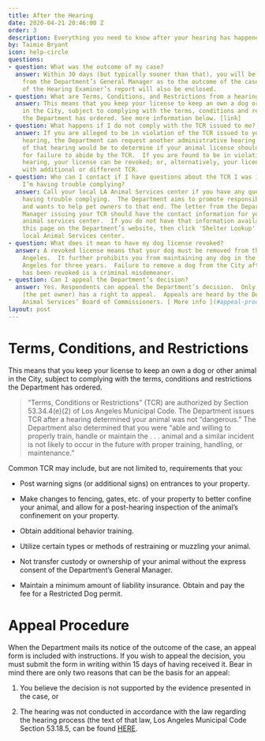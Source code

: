 ```yaml
---
title: After the Hearing
date: 2020-04-21 20:46:00 Z
order: 3
description: Everything you need to know after your hearing has happened.
by: Taimie Bryant
icon: help-circle
questions:
- question: What was the outcome of my case?
  answer: Within 30 days (but typically sooner than that), you will be mailed a letter
    from the Department’s General Manager as to the outcome of the case.  A full copy
    of the Hearing Examiner’s report will also be enclosed.
- question: What are Terms, Conditions, and Restrictions from a hearing?
  answer: This means that you keep your license to keep an own a dog or other animal
    in the City, subject to complying with the terms, conditions and restrictions
    the Department has ordered. See more information below. [link]
- question: What happens if I do not comply with the TCR issued to me?
  answer: If you are alleged to be in violation of the TCR issued to you from a first
    hearing, the Department can request another administrative hearing.  The purpose
    of that hearing would be to determine if your animal license should be revoked
    for failure to abide by the TCR.  If you are found to be in violation at the second
    hearing, your license can be revoked; or, alternatively, your license can be reissued
    with additional or different TCR.
- question: Who can I contact if I have questions about the TCR I was issued or if
    I’m having trouble complying?
  answer: Call your local LA Animal Services center if you have any questions or are
    having trouble complying.  The Department aims to promote responsible pet ownership
    and wants to help pet owners to that end. The letter from the Department General
    Manager issuing your TCR should have the contact information for your neighborhood’s
    animal services center.  If you do not have that information available, go to
    this page on the Department’s website, then click 'Shelter Lookup' to find your
    local Animal Services center.
- question: What does it mean to have my dog license revoked?
  answer: A revoked license means that your dog must be removed from the City of Los
    Angeles.  It further prohibits you from maintaining any dog in the City of Los
    Angeles for three years.  Failure to remove a dog from the City after its license
    has been revoked is a criminal misdemeanor.
- question: Can I appeal the Department’s decision?
  answer: Yes. Respondents can appeal the Department’s decision.  Only the Respondent
    (the pet owner) has a right to appeal.  Appeals are heard by the Department of
    Animal Services’ Board of Commissioners. [ More info ](#appeal-procedure)
layout: post
---
```


# Terms, Conditions, and Restrictions

This means that you keep your license to keep an own a dog or other animal in the City, subject to complying with the terms, conditions and restrictions the Department has ordered.

> “Terms, Conditions or Restrictions” (TCR) are authorized by Section 53.34.4(e)(2) of Los Angeles Municipal Code.  The Department issues TCR after a hearing determined your animal was not “dangerous.”  The Department also determined that you were “able and willing to properly train, handle or maintain the . . . animal and a similar incident is not likely to occur in the future with proper training, handling, or maintenance.”

Common TCR may include, but are not limited to, requirements that you:

* Post warning signs (or additional signs) on entrances to your property.

* Make changes to fencing, gates, etc. of your property to better confine your animal, and allow for a post-hearing inspection of the animal’s confinement on your property.

* Obtain additional behavior training.

* Utilize certain types or methods of restraining or muzzling your animal.

* Not transfer custody or ownership of your animal without the express consent of the Department’s General Manager.

* Maintain a minimum amount of liability insurance.
  Obtain and pay the fee for a Restricted Dog permit.

# Appeal Procedure

When the Department mails its notice of the outcome of the case, an appeal form is included with instructions.  If you wish to appeal the decision, you must submit the form in writing within 15 days of having received it.
Bear in mind there are only two reasons that can be the basis for an appeal:

1. You believe the decision is not supported by the evidence presented in the case, or

2. The hearing was not conducted in accordance with the law regarding the hearing process (the text of that law, Los Angeles Municipal Code Section 53.18.5, can be found [HERE](http://library.amlegal.com/nxt/gateway.dll/California/lamc/municipalcode/chaptervpublicsafetyandprotection/article3animalsandfowls?f=templates$fn=default.htm$3.0$vid=amlegal:losangeles_ca_mc$anc=JD_53.18.5.).